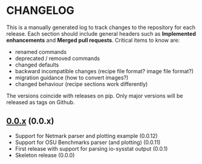 # CHANGELOG

This is a manually generated log to track changes to the repository for each release.
Each section should include general headers such as **Implemented enhancements**
and **Merged pull requests**. Critical items to know are:

 - renamed commands
 - deprecated / removed commands
 - changed defaults
 - backward incompatible changes (recipe file format? image file format?)
 - migration guidance (how to convert images?)
 - changed behaviour (recipe sections work differently)

The versions coincide with releases on pip. Only major versions will be released as tags on Github.

## [0.0.x](https://github.com/converged-computing/metrics-operator/tree/main) (0.0.x)
 - Support for Netmark parser and plotting example (0.0.12)
 - Support for OSU Benchmarks parser (and plotting) (0.0.11)
 - First release with support for parsing io-sysstat output (0.0.1)
 - Skeleton release (0.0.0)
